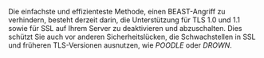Die einfachste und effizienteste Methode, einen BEAST-Angriff zu verhindern, besteht derzeit darin, die Unterstützung für TLS 1.0 und 1.1 sowie für SSL auf Ihrem Server zu deaktivieren und abzuschalten. Dies schützt Sie auch vor anderen Sicherheitslücken, die Schwachstellen in SSL und früheren TLS-Versionen ausnutzen, wie *POODLE* oder *DROWN*.